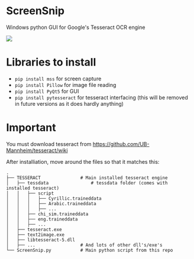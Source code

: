 # ScreenSnip
Windows python GUI for Google's Tesseract OCR engine

<img src="https://i.imgur.com/4fejZwz.gif"/>

# Libraries to install
- `pip install mss` for screen capture
- `pip install Pillow` for image file reading
- `pip install PyQt5` for GUI
- `pip install pytesseract` for tesseract interfacing (this will be removed in future versions as it does hardly anything)

# Important
You must download tesseract from https://github.com/UB-Mannheim/tesseract/wiki

After installiation, move around the files so that it matches this:

    .
    ├── TESSERACT               # Main installed tesseract engine
    │   ├── tessdata                # tessdata folder (comes with installed tesseract)
    │   │   ├── script
    │   │   │   ├── Cyrillic.traineddata
    │   │   │   ├── Arabic.traineddata
    │   │   │   ├── ...
    │   │   ├── chi_sim.traineddata 
    │   │   ├── eng.traineddata     
    │   │   ├── ...
    │   ├── tesseract.exe
    │   ├── text2image.exe
    │   ├── libtesseract-5.dll
    │   ├── ...                 # And lots of other dll's/exe's
    └── ScreenSnip.py           # Main python script from this repo
